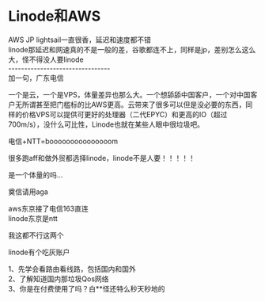 # Linode和AWS


AWS JP lightsail一直很香，延迟和速度都不错<br />
linode那延迟和网速真的不是一般的差，谷歌都连不上，同样是jp，差别怎么这么大，怪不得没人要linode<br />
--------------------------------<br />
加一句，广东电信

一个是云，一个是VPS，体量差异也那么大。一个想舔舔中国客户，一个对中国客户无所谓甚至把门槛标的比AWS更高。云带来了很多可以但是没必要的东西，同样的价格VPS可以提供可更好的处理器（二代EPYC）和更高的IO（超过700m/s），没什么可比性，Linode也就在某些人眼中很垃圾吧。

电信+NTT=booooooooooooooom<img id="aimg_ZwF9u" onclick="zoom(this, this.src, 0, 0, 0)" class="zoom" src="https://cdn.jsdelivr.net/gh/hishis/forum-master/public/images/patch.gif" onmouseover="img_onmouseoverfunc(this)" onload="thumbImg(this)" border="0" alt="" />

很多跑aff和做外贸都选择linode，linode不是人要！！！！！

是一个体量的吗…

奠信请用aga

aws东京接了电信163直连<br />
linode东京是ntt

我这都不行这两个

linode有个吃灰账户

1、先学会看路由看线路，包括国内和国外<br />
2、了解知道国内那垃圾Qos网络<br />
3、你是在付费使用了吗？白**怪还特么秒天秒地的<img src="static/image/smiley/default/sweat.gif" smilieid="10" border="0" alt="" />
